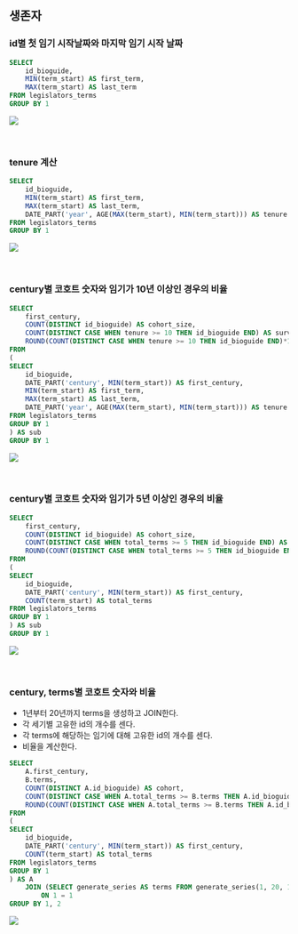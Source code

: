 ## 생존자

### id별 첫 임기 시작날짜와 마지막 임기 시작 날짜
```sql
SELECT
	id_bioguide,
	MIN(term_start) AS first_term,
	MAX(term_start) AS last_term
FROM legislators_terms
GROUP BY 1
```
![](https://velog.velcdn.com/images/ddoddo/post/ec1afaaa-5219-46b7-b2ac-20ef2cedc8f1/image.png)

<br>

### tenure 계산
```sql
SELECT
	id_bioguide,
	MIN(term_start) AS first_term,
	MAX(term_start) AS last_term,
	DATE_PART('year', AGE(MAX(term_start), MIN(term_start))) AS tenure
FROM legislators_terms
GROUP BY 1
```
![](https://velog.velcdn.com/images/ddoddo/post/8ce1bb46-fcee-445b-a322-7c42e7da7cda/image.png)

<br>

### century별 코호트 숫자와 임기가 10년 이상인 경우의 비율 
```sql
SELECT
	first_century,
	COUNT(DISTINCT id_bioguide) AS cohort_size,
	COUNT(DISTINCT CASE WHEN tenure >= 10 THEN id_bioguide END) AS survived_10,
	ROUND(COUNT(DISTINCT CASE WHEN tenure >= 10 THEN id_bioguide END)*1.0/COUNT(DISTINCT id_bioguide), 2) AS pct_survived_10
FROM
(
SELECT
	id_bioguide,
	DATE_PART('century', MIN(term_start)) AS first_century,
	MIN(term_start) AS first_term,
	MAX(term_start) AS last_term,
	DATE_PART('year', AGE(MAX(term_start), MIN(term_start))) AS tenure
FROM legislators_terms
GROUP BY 1
) AS sub
GROUP BY 1
```
![](https://velog.velcdn.com/images/ddoddo/post/70d757f5-6e06-439f-8a3f-2047d18f03d5/image.png)

<br>

### century별 코호트 숫자와 임기가 5년 이상인 경우의 비율 
```sql
SELECT
	first_century,
	COUNT(DISTINCT id_bioguide) AS cohort_size,
	COUNT(DISTINCT CASE WHEN total_terms >= 5 THEN id_bioguide END) AS survived_5,
	ROUND(COUNT(DISTINCT CASE WHEN total_terms >= 5 THEN id_bioguide END)*1.0/COUNT(DISTINCT id_bioguide), 2) AS pct_survived_5
FROM
(
SELECT
	id_bioguide,
	DATE_PART('century', MIN(term_start)) AS first_century,
	COUNT(term_start) AS total_terms
FROM legislators_terms
GROUP BY 1
) AS sub
GROUP BY 1
```
![](https://velog.velcdn.com/images/ddoddo/post/1457d0bd-74c5-44a5-a3cf-2bb658b1654e/image.png)

<br>

### century, terms별 코호트 숫자와 비율
- 1년부터 20년까지 terms을 생성하고 JOIN한다.
- 각 세기별 고유한 id의 개수를 센다.
- 각 terms에 해당하는 임기에 대해 고유한 id의 개수를 센다.
- 비율을 계산한다.
```sql
SELECT
	A.first_century,
	B.terms,
	COUNT(DISTINCT A.id_bioguide) AS cohort,
	COUNT(DISTINCT CASE WHEN A.total_terms >= B.terms THEN A.id_bioguide END) AS cohort_survived,
	ROUND(COUNT(DISTINCT CASE WHEN A.total_terms >= B.terms THEN A.id_bioguide END)*1.0/COUNT(DISTINCT id_bioguide), 2) AS pct_cohort_survived
FROM
(
SELECT
	id_bioguide,
	DATE_PART('century', MIN(term_start)) AS first_century,
	COUNT(term_start) AS total_terms
FROM legislators_terms
GROUP BY 1
) AS A
	JOIN (SELECT generate_series AS terms FROM generate_series(1, 20, 1)) AS B
		ON 1 = 1
GROUP BY 1, 2
```
![](https://velog.velcdn.com/images/ddoddo/post/72b90f3c-6482-4a7d-9750-7791b1c0acd7/image.png)
